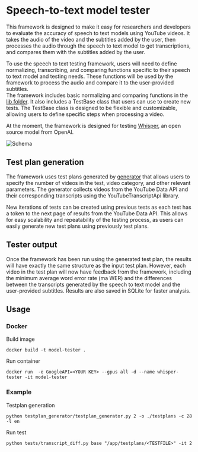 # Speech-to-text model tester

This framework is designed to make it easy for researchers and developers to evaluate the accuracy of speech to
text models using YouTube videos. It takes the audio of the video and the subtitles added by the user, then processes
the audio through the speech to text model to get transcriptions, and compares them with the subtitles added by the
user.

To use the speech to text testing framework, users will need to define normalizing, transcribing, and comparing
functions specific to their speech to text model and testing needs. These functions will be used by the framework to
process the audio and compare it to the user-provided subtitles. \
The framework includes basic normalizing and comparing
functions in the [lib folder](https://github.com/Kowalski1024/speech-to-text-tester/tree/master/lib). It also includes a
TestBase class that users can use to create new tests. The TestBase
class is designed to be flexible and customizable, allowing users to define specific steps when processing a video.

At the moment, the framework is designed for testing [Whisper](https://github.com/openai/whisper), an open source model
from OpenAI.

![Schema](https://github.com/Kowalski1024/speech-to-text-tester/blob/master/schema.png)

## Test plan generation

The framework uses test plans generated
by [generator](https://github.com/Kowalski1024/speech-to-text-tester/blob/master/testplan_generator/generator.py) that
allows users to
specify the number of videos in the test, video category, and other relevant parameters. The generator collects videos
from the YouTube Data API and their corresponding transcripts using the YouTubeTranscriptApi library.

New iterations of tests can be created using previous tests as each test has a token to the next page of results from
the YouTube Data API. This allows for easy scalability and repeatability of the testing process, as users can easily
generate new test plans using previously test plans.

## Tester output

Once the framework has been run using the generated test plan, the results will have exactly the same structure as the
input test plan. However, each video in the test plan will now have
feedback from the framework, including the minimum average word error rate (ma WER) and the differences between the
transcripts generated by the speech to text model and the user-provided subtitles. Results are also saved in SQLite for
faster analysis.

## Usage

### Docker

Build image

```shell
docker build -t model-tester .
```

Run container

```shell
docker run  -e GoogleAPI=<YOUR KEY> --gpus all -d --name whisper-tester -it model-tester
```

### Example

Testplan generation

```shell
python testplan_generator/testplan_generator.py 2 -o ./testplans -c 28 -l en
```

Run test

```shell
python tests/transcript_diff.py base "/app/testplans/<TESTFILE>" -it 2
```

